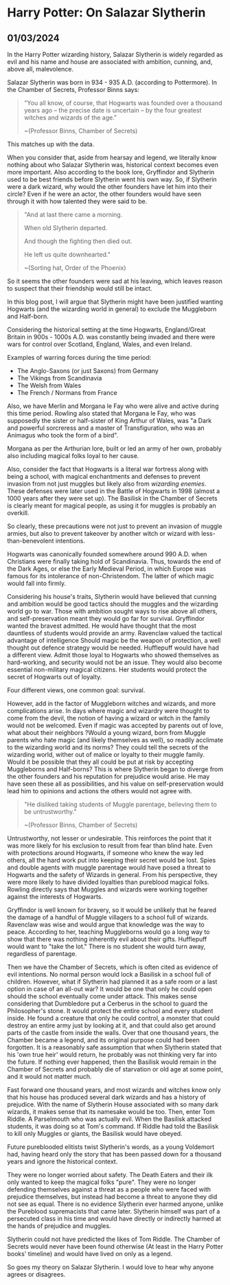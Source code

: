 # Harry Potter: On Salazar Slytherin
## 01/03/2024

In the Harry Potter wizarding history, Salazar Slytherin is widely regarded as evil and his name and house are associated with ambition, cunning, and, above all, malevolence. 

Salazar Slytherin was born in 934 - 935 A.D. (according to Pottermore). In the Chamber of Secrets, Professor Binns says:

> "You all know, of course, that Hogwarts was founded over a thousand years ago – the precise date is uncertain – by the four greatest witches and wizards of the age."
>
> ~(Professor Binns, Chamber of Secrets)


This matches up with the data. 

When you consider that, aside from hearsay and legend, we literally know nothing about who Salazar Slytherin was, historical context becomes even more important. Also according to the book lore, Gryffindor and Slytherin used to be best friends before Slytherin went his own way. So, if Slytherin were a dark wizard, why would the other founders have let him into their circle? Even if he were an actor, the other founders would have seen through it with how talented they were said to be.

>"And at last there came a morning.
>
>When old Slytherin departed.
>
>And though the fighting then died out.
>
>He left us quite downhearted."
>
> ~(Sorting hat, Order of the Phoenix)

So it seems the other founders were sad at his leaving, which leaves reason to suspect that their friendship would still be intact.

In this blog post, I will argue that Slytherin might have been justified wanting Hogwarts (and the wizarding world in general) to exclude the Muggleborn and Half-born.

Considering the historical setting at the time Hogwarts, England/Great Britain in 900s - 1000s A.D. was constantly being invaded and there were wars for control over Scotland, England, Wales, and even Ireland.

Examples of warring forces during the time period:

- The Anglo-Saxons (or just Saxons) from Germany
- The Vikings from Scandinavia
- The Welsh from Wales
- The French / Normans from France

Also, we have Merlin and Morgana le Fay who were alive and active during this time period. Rowling also stated that Morgana le Fay, who was supposedly the sister or half-sister of King Arthur of Wales, was "a Dark and powerful sorcreress and a master of Transfiguration, who was an Animagus who took the form of a bird".

Morgana as per the Arthurian lore, built or led an army of her own, probably also including magical folks loyal to her cause.

Also, consider the fact that Hogwarts is a literal war fortress along with being a school, with magical enchantments and defenses to prevent invasion from not just muggles but likely also from _wizarding enemies_. These defenses were later used in the Battle of Hogwarts in 1998 (almost a 1000 years after they were set up). The Basilisk in the Chamber of Secrets is clearly meant for magical people, as using it for muggles is probably an overkill. 

So clearly, these precautions were not just to prevent an invasion of muggle armies, but also to prevent takeover by another witch or wizard with less-than-benevolent intentions. 

Hogwarts was canonically founded somewhere around 990 A.D. when Christians were finally taking hold of Scandinavia. Thus, towards the end of the Dark Ages, or else the Early Medieval Period, in which Europe was famous for its intolerance of non-Christendom. The latter of which magic would fall into firmly.

Considering his house's traits, Slytherin would have believed that cunning and ambition would be good tactics should the muggles and the wizarding world go to war. Those with ambition sought ways to rise above all others, and self-preservation meant they would go far for survival. Gryffindor wanted the bravest admitted. He would have thought that the most dauntless of students would provide an army. Ravenclaw valued the tactical advantage of intelligence Should magic be the weapon of protection, a well thought out defence strategy would be needed. Hufflepuff would have had a different view. Admit those loyal to Hogwarts who showed themselves as hard-working, and security would not be an issue. They would also become essential non-military magical citizens. Her students would protect the secret of Hogwarts out of loyalty. 

Four different views, one common goal: survival.

However, add in the factor of Muggleborn witches and wizards, and more complications arise. In days where magic and wizardry were thought to come from the devil, the notion of having a wizard or witch in the family would not be welcomed. Even if magic was accepted by parents out of love, what about their neighbors ?Would a young wizard, born from Muggle parents who hate magic (and likely themselves as well), so readily acclimate to the wizarding world and its norms? They could tell the secrets of the wizarding world, wither out of malice or loyalty to their muggle family. Would it be possible that they all could be put at risk by accepting Muggleborns and Half-borns? This is where Slytherin began to diverge from the other founders and his reputation for prejudice would arise. He may have seen these all as possibilities, and his value on self-preservation would lead him to opinions and actions the others would not agree with.

>"He disliked taking students of Muggle parentage, believing them to be untrustworthy." 
>
> ~(Professor Binns, Chamber of Secrets)

Untrustworthy, not lesser or undesirable. This reinforces the point that it was more likely for his exclusion to result from fear than blind hate. Even with protections around Hogwarts, if someone who knew the way led others, all the hard work put into keeping their secret would be lost. Spies and double agents with muggle parentage would have posed a threat to Hogwarts and the safety of Wizards in general. From his perspective, they were more likely to have divided loyalties than pureblood magical folks. Rowling directly says that Muggles and wizards were working together against the interests of Hogwarts.

Gryffindor is well known for bravery, so it would be unlikely that he feared the damage of a handful of Muggle villagers to a school full of wizards. Ravenclaw was wise and would argue that knowledge was the way to peace. According to her, teaching Muggleborns would go a long way to show that there was nothing inherently evil about their gifts. Hufflepuff would want to "take the lot." There is no student she would turn away, regardless of parentage. 

Then we have the Chamber of Secrets, which is often cited as evidence of evil intentions. No normal person would lock a Basilisk in a school full of children. However, what if Slytherin had planned it as a safe room or a last option in case of an all-out war? It would be one that only he could open should the school eventually come under attack. This makes sense considering that Dumbledore put a Cerberus in the school to guard the Philosopher's stone. It would protect the entire school and every student inside. He found a creature that only he could control, a monster that could destroy an entire army just by looking at it, and that could also get around parts of the castle from inside the walls. Over that one thousand years, the Chamber became a legend, and its original purpose could had been forgotten. It is a reasonably safe assumption that when Slytherin stated that his 'own true heir' would return, he probably was not thinking very far into the future. If nothing ever happened, then the Basilisk would remain in the Chamber of Secrets and probably die of starvation or old age at some point, and it would not matter much. 

Fast forward one thousand years, and most wizards and witches know only that his house has produced several dark wizards and has a history of prejudice. With the name of Slytherin House associated with so many dark wizards, it makes sense that its namesake would be too. Then, enter Tom Riddle. A Parselmouth who was actually evil. When the Basilisk attacked students, it was doing so at Tom's command. If Riddle had told the Basilisk to kill only Muggles or giants, the Basilisk would have obeyed. 

Future pureblooded elitists twist Slytherin's words, as a young Voldemort had, having heard only the story that has been passed down for a thousand years and ignore the historical context. 

They were no longer worried about safety. The Death Eaters and their ilk only wanted to keep the magical folks "pure". They were no longer defending themselves against a threat as a people who were faced with prejudice themselves, but instead had become a threat to anyone they did not see as equal. There is no evidence Slytherin ever harmed anyone, unlike the Pureblood supremacists that came later. Slytherin himself was part of a persecuted class in his time and would have directly or indirectly harmed at the hands of prejudice and muggles.

Slytherin could not have predicted the likes of Tom Riddle. The Chamber of Secrets would never have been found otherwise (At least in the Harry Potter books' timeline) and would have lived on only as a legend. 

So goes my theory on Salazar Slytherin. I would love to hear why anyone agrees or disagrees.